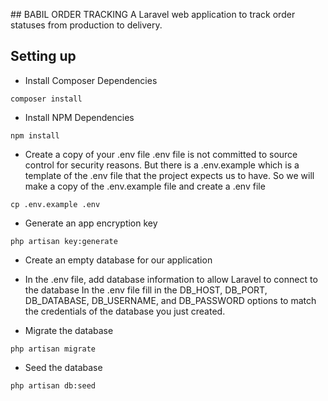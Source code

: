 ## BABIL ORDER TRACKING
A Laravel web application to track order statuses from production to delivery.

## Setting up

-   Install Composer Dependencies

```
composer install
```

-   Install NPM Dependencies

```
npm install
```

-   Create a copy of your .env file
    .env file is not committed to source control for security reasons. But there is a .env.example which is a template of the .env file that the project expects us to have. So we will make a copy of the .env.example file and create a .env file

```
cp .env.example .env
```

-   Generate an app encryption key

```
php artisan key:generate
```

-   Create an empty database for our application

-   In the .env file, add database information to allow Laravel to connect to the database
    In the .env file fill in the DB_HOST, DB_PORT, DB_DATABASE, DB_USERNAME, and DB_PASSWORD options to match the credentials of the database you just created.

-   Migrate the database

```
php artisan migrate
```

-   Seed the database

```
php artisan db:seed
```
